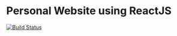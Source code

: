 # Personal Website using ReactJS

[![Build Status](https://badge.buildkite.com/ef99b5a19ee75dea5b855877cbb1e6784b16344c30298aa936.svg)](https://buildkite.com/personal-projects-2/personal-website-tests)